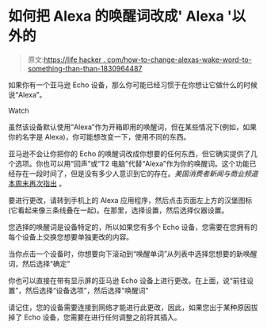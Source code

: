 # 如何把 Alexa 的唤醒词改成' Alexa '以外的

> 原文:[https://life hacker . com/how-to-change-alexas-wake-word-to-something-than-than-1830964487](https://lifehacker.com/how-to-change-alexas-wake-word-to-something-other-than-1830964487)

如果你有一个亚马逊 Echo 设备，那么你可能已经习惯于在你想让它做什么的时候说“Alexa”。

Watch

虽然该设备默认使用“Alexa”作为开箱即用的唤醒词，但在某些情况下(例如，如果你的名字是 Alexa)，你可能想改变一下，使用不同的东西。

亚马逊不会让你把你的 Echo 的唤醒词改成你想要的任何东西，但它确实提供了几个选项。你也可以用“回声”或“T2 电脑”代替“Alexa”作为你的唤醒词。这个功能已经存在一段时间了，但是没有多少人意识到它的存在。*美国消费者新闻与商业频道* [本周末再次指出](https://www.cnbc.com/2018/12/07/how-to-change-amazon-alexas-name-on-echo.html) 。

要进行更改，请转到手机上的 Alexa 应用程序，然后点击页面左上方的汉堡图标(它看起来像三条线叠在一起)。在那里，选择设置，然后选择仪器设置。

您选择的唤醒词是设备特定的，所以如果您有多个 Echo 设备，您需要在您拥有的每个设备上交换您想要单独更改的内容。

当你点击一个设备时，你想要向下滚动到“唤醒单词”从列表中选择您想要的新唤醒词，然后选择“确定”

你也可以直接在带有显示屏的亚马逊 Echo 设备上进行更改。在上面，说“前往设置”，然后选择“设备选项”，然后选择“唤醒词”

请记住，您的设备需要连接到网络才能进行此更改，因此，如果您出于某种原因拔掉了 Echo 设备，您需要在进行任何调整之前将其插入。